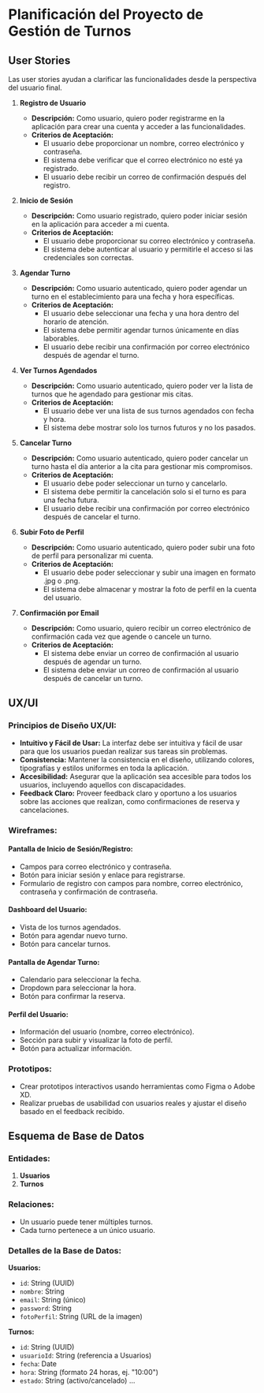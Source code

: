 # Planificación del Proyecto de Gestión de Turnos

## User Stories

Las user stories ayudan a clarificar las funcionalidades desde la perspectiva del usuario final.

1. **Registro de Usuario**

   - **Descripción:** Como usuario, quiero poder registrarme en la aplicación para crear una cuenta y acceder a las funcionalidades.
   - **Criterios de Aceptación:**
     - El usuario debe proporcionar un nombre, correo electrónico y contraseña.
     - El sistema debe verificar que el correo electrónico no esté ya registrado.
     - El usuario debe recibir un correo de confirmación después del registro.

2. **Inicio de Sesión**

   - **Descripción:** Como usuario registrado, quiero poder iniciar sesión en la aplicación para acceder a mi cuenta.
   - **Criterios de Aceptación:**
     - El usuario debe proporcionar su correo electrónico y contraseña.
     - El sistema debe autenticar al usuario y permitirle el acceso si las credenciales son correctas.

3. **Agendar Turno**

   - **Descripción:** Como usuario autenticado, quiero poder agendar un turno en el establecimiento para una fecha y hora específicas.
   - **Criterios de Aceptación:**
     - El usuario debe seleccionar una fecha y una hora dentro del horario de atención.
     - El sistema debe permitir agendar turnos únicamente en días laborables.
     - El usuario debe recibir una confirmación por correo electrónico después de agendar el turno.

4. **Ver Turnos Agendados**

   - **Descripción:** Como usuario autenticado, quiero poder ver la lista de turnos que he agendado para gestionar mis citas.
   - **Criterios de Aceptación:**
     - El usuario debe ver una lista de sus turnos agendados con fecha y hora.
     - El sistema debe mostrar solo los turnos futuros y no los pasados.

5. **Cancelar Turno**

   - **Descripción:** Como usuario autenticado, quiero poder cancelar un turno hasta el día anterior a la cita para gestionar mis compromisos.
   - **Criterios de Aceptación:**
     - El usuario debe poder seleccionar un turno y cancelarlo.
     - El sistema debe permitir la cancelación solo si el turno es para una fecha futura.
     - El usuario debe recibir una confirmación por correo electrónico después de cancelar el turno.

6. **Subir Foto de Perfil**

   - **Descripción:** Como usuario autenticado, quiero poder subir una foto de perfil para personalizar mi cuenta.
   - **Criterios de Aceptación:**
     - El usuario debe poder seleccionar y subir una imagen en formato .jpg o .png.
     - El sistema debe almacenar y mostrar la foto de perfil en la cuenta del usuario.

7. **Confirmación por Email**
   - **Descripción:** Como usuario, quiero recibir un correo electrónico de confirmación cada vez que agende o cancele un turno.
   - **Criterios de Aceptación:**
     - El sistema debe enviar un correo de confirmación al usuario después de agendar un turno.
     - El sistema debe enviar un correo de confirmación al usuario después de cancelar un turno.

## UX/UI

### Principios de Diseño UX/UI:

- **Intuitivo y Fácil de Usar:** La interfaz debe ser intuitiva y fácil de usar para que los usuarios puedan realizar sus tareas sin problemas.
- **Consistencia:** Mantener la consistencia en el diseño, utilizando colores, tipografías y estilos uniformes en toda la aplicación.
- **Accesibilidad:** Asegurar que la aplicación sea accesible para todos los usuarios, incluyendo aquellos con discapacidades.
- **Feedback Claro:** Proveer feedback claro y oportuno a los usuarios sobre las acciones que realizan, como confirmaciones de reserva y cancelaciones.

### Wireframes:

#### Pantalla de Inicio de Sesión/Registro:

- Campos para correo electrónico y contraseña.
- Botón para iniciar sesión y enlace para registrarse.
- Formulario de registro con campos para nombre, correo electrónico, contraseña y confirmación de contraseña.

#### Dashboard del Usuario:

- Vista de los turnos agendados.
- Botón para agendar nuevo turno.
- Botón para cancelar turnos.

#### Pantalla de Agendar Turno:

- Calendario para seleccionar la fecha.
- Dropdown para seleccionar la hora.
- Botón para confirmar la reserva.

#### Perfil del Usuario:

- Información del usuario (nombre, correo electrónico).
- Sección para subir y visualizar la foto de perfil.
- Botón para actualizar información.

### Prototipos:

- Crear prototipos interactivos usando herramientas como Figma o Adobe XD.
- Realizar pruebas de usabilidad con usuarios reales y ajustar el diseño basado en el feedback recibido.

## Esquema de Base de Datos

### Entidades:

1. **Usuarios**
2. **Turnos**

### Relaciones:

- Un usuario puede tener múltiples turnos.
- Cada turno pertenece a un único usuario.

### Detalles de la Base de Datos:

**Usuarios:**

- `id`: String (UUID)
- `nombre`: String
- `email`: String (único)
- `password`: String
- `fotoPerfil`: String (URL de la imagen)

**Turnos:**

- `id`: String (UUID)
- `usuarioId`: String (referencia a Usuarios)
- `fecha`: Date
- `hora`: String (formato 24 horas, ej. "10:00")
- `estado`: String (activo/cancelado)
  ...
